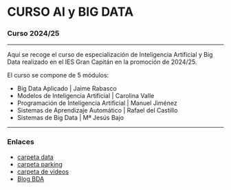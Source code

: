 # CURSO AI y BIG DATA

### Curso 2024/25

---

Aquí se recoge el curso de especialización de Inteligencia Artificial y Big Data realizado en el IES Gran Capitán en la promoción de 2024/25.

El curso se compone de 5 módulos:

* Big Data Aplicado | Jaime Rabasco
* Modelos de Inteligencia Artificial | Carolina Valle
* Programación de Inteligencia Artificial | Manuel Jiménez
* Sistemas de Aprendizaje Automático | Rafael del Castillo
* Sistemas de Big Data | Mª Jesús Bajo

---

### Enlaces

* [carpeta data](https://drive.google.com/drive/folders/11Z5P1kHzoEQjdQICyLwT386g7rwC9poU?usp=drive_link)
* [carpeta parking](https://drive.google.com/drive/folders/1kN6YNOYuRj8NzUc3dXwoKlAJnrceF2eL?usp=drive_link)
* [carpeta de videos](https://drive.google.com/drive/folders/1Hg4_yv33OLNUuu89E1vko_E2SYlj52E3?usp=drive_link)
* [Blog BDA](https://jaimerabasco.github.io/CE-IABD_BigDataAplicado_IESGranCapitan/)
